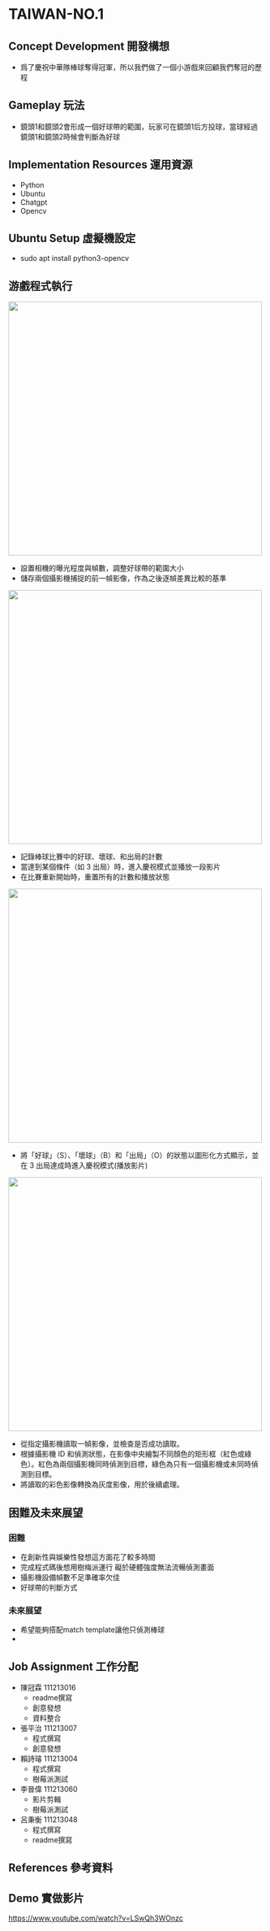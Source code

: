 # TAIWAN-NO.1

## Concept Development 開發構想
- 爲了慶祝中華隊棒球奪得冠軍，所以我們做了一個小游戲來回顧我們奪冠的歷程

## Gameplay 玩法
- 鏡頭1和鏡頭2會形成一個好球帶的範圍，玩家可在鏡頭1后方投球，當球經過鏡頭1和鏡頭2時候會判斷為好球

## Implementation Resources 運用資源
- Python
- Ubuntu
- Chatgpt
- Opencv

## Ubuntu Setup 虛擬機設定
- sudo apt install python3-opencv

## 游戲程式執行
<img src="https://github.com/user-attachments/assets/ce96bcaa-264d-4fe3-b014-394adedb187b" width="500">

- 設置相機的曝光程度與幀數，調整好球帶的範圍大小
- 儲存兩個攝影機捕捉的前一幀影像，作為之後逐幀差異比較的基準

<img src="https://github.com/user-attachments/assets/5a6826ff-1794-45d9-b33d-2c674337ac00" width="500">

- 記錄棒球比賽中的好球、壞球、和出局的計數
- 當達到某個條件（如 3 出局）時，進入慶祝模式並播放一段影片
- 在比賽重新開始時，重置所有的計數和播放狀態

<img src="https://github.com/user-attachments/assets/03a2519a-1350-4841-9d7e-82a7112a4652" width="500">

- 將「好球」（S）、「壞球」（B）和「出局」（O）的狀態以圖形化方式顯示，並在 3 出局達成時進入慶祝模式(播放影片)

<img src="https://github.com/user-attachments/assets/907efcf0-5f09-4e64-b180-7a715ceb002a" width="500">

- 從指定攝影機讀取一幀影像，並檢查是否成功讀取。
- 根據攝影機 ID 和偵測狀態，在影像中央繪製不同顏色的矩形框（紅色或綠色）。紅色為兩個攝影機同時偵測到目標，綠色為只有一個攝影機或未同時偵測到目標。
- 將讀取的彩色影像轉換為灰度影像，用於後續處理。

## 困難及未來展望
### 困難
- 在創新性與娛樂性發想這方面花了較多時間
- 完成程式碼後想用樹梅派運行 礙於硬體強度無法流暢偵測畫面
- 攝影機設備幀數不足準確率欠佳
- 好球帶的判斷方式
### 未來展望
- 希望能夠搭配match template讓他只偵測棒球
- 
## Job Assignment 工作分配
- 陳冠霖 111213016
  - readme撰寫
  - 創意發想
  - 資料整合
- 張平治 111213007
  - 程式撰寫
  - 創意發想
- 賴詩璿 111213004
  - 程式撰寫
  - 樹莓派測試
- 李晉偉 111213060
  - 影片剪輯
  - 樹莓派測試
- 呂秉衡 111213048
  - 程式撰寫
  - readme撰寫

## References 參考資料

## Demo 實做影片
https://www.youtube.com/watch?v=LSwQh3WOnzc
